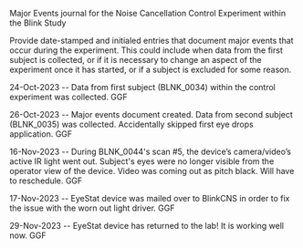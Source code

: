 Major Events journal for the Noise Cancellation Control Experiment within the Blink Study

Provide date-stamped and initialed entries that document major events that occur during the experiment. This could include when data from the first subject is collected, or if it is necessary to change an aspect of the experiment once it has started, or if a subject is excluded for some reason.

24-Oct-2023 -- Data from first subject (BLNK_0034) within the control experiment was collected. GGF

26-Oct-2023 -- Major events document created. Data from second subject (BLNK_0035) was collected. Accidentally skipped first eye drops application. GGF

16-Nov-2023 -- During BLNK_0044's scan #5, the device’s camera/video’s active IR light went out. Subject's eyes were no longer visible from the operator view of the device. Video was coming out as pitch black. Will have to reschedule. GGF

17-Nov-2023 -- EyeStat device was mailed over to BlinkCNS in order to fix the issue with the worn out light driver. GGF

29-Nov-2023 -- EyeStat device has returned to the lab! It is working well now. GGF
